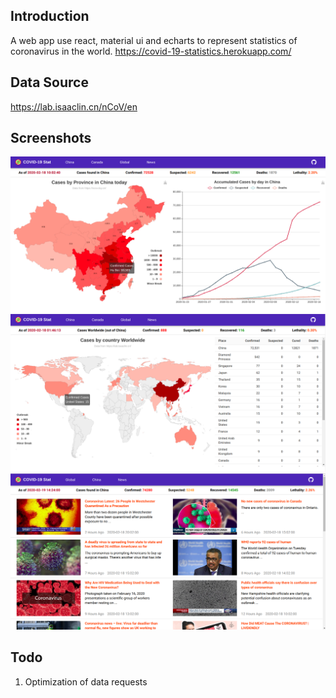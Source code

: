 
## Introduction
A web app use react, material ui and echarts to represent statistics of coronavirus in the world.
https://covid-19-statistics.herokuapp.com/

## Data Source
https://lab.isaaclin.cn/nCoV/en

## Screenshots
![China Statistics](./screenshots/1.ChinaStatistics.png#pic_center=960x500)
![Global Statistics](./screenshots/2.WorldStatistics.png#pic_center=960x500)
![News Feeds](./screenshots/3.NewsFeeds.png#pic_center=960x500)

## Todo
1. Optimization of data requests
